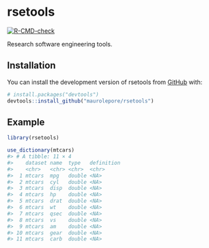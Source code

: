 
<!-- README.md is generated from README.Rmd. Please edit that file -->

# rsetools

<!-- badges: start -->

[![R-CMD-check](https://github.com/maurolepore/rsetools/actions/workflows/R-CMD-check.yaml/badge.svg)](https://github.com/maurolepore/rsetools/actions/workflows/R-CMD-check.yaml)
<!-- badges: end -->

Research software engineering tools.

## Installation

You can install the development version of rsetools from
[GitHub](https://github.com/) with:

``` r
# install.packages("devtools")
devtools::install_github("maurolepore/rsetools")
```

## Example

``` r
library(rsetools)

use_dictionary(mtcars)
#> # A tibble: 11 × 4
#>    dataset name  type   definition
#>    <chr>   <chr> <chr>  <chr>     
#>  1 mtcars  mpg   double <NA>      
#>  2 mtcars  cyl   double <NA>      
#>  3 mtcars  disp  double <NA>      
#>  4 mtcars  hp    double <NA>      
#>  5 mtcars  drat  double <NA>      
#>  6 mtcars  wt    double <NA>      
#>  7 mtcars  qsec  double <NA>      
#>  8 mtcars  vs    double <NA>      
#>  9 mtcars  am    double <NA>      
#> 10 mtcars  gear  double <NA>      
#> 11 mtcars  carb  double <NA>
```
